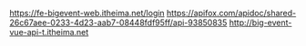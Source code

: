 https://fe-bigevent-web.itheima.net/login
https://apifox.com/apidoc/shared-26c67aee-0233-4d23-aab7-08448fdf95ff/api-93850835
http://big-event-vue-api-t.itheima.net
